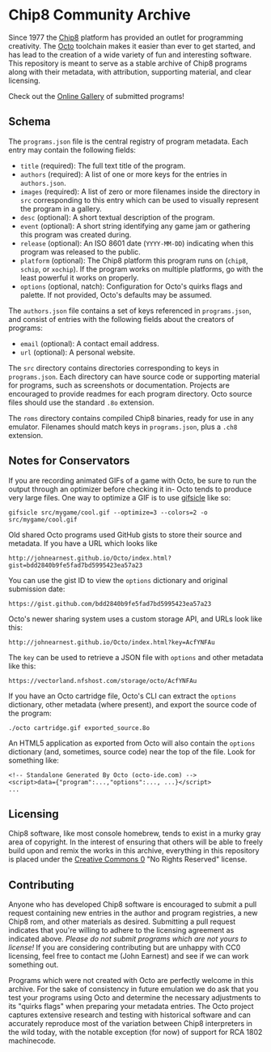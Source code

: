 Chip8 Community Archive
=======================
Since 1977 the [Chip8](https://en.wikipedia.org/wiki/CHIP-8) platform has provided an outlet for programming creativity. The [Octo](http://octo-ide.com) toolchain makes it easier than ever to get started, and has lead to the creation of a wide variety of fun and interesting software. This repository is meant to serve as a stable archive of Chip8 programs along with their metadata, with attribution, supporting material, and clear licensing.

Check out the [Online Gallery](https://johnearnest.github.io/chip8Archive/) of submitted programs!

Schema
------
The `programs.json` file is the central registry of program metadata. Each entry may contain the following fields:

- `title` (required): The full text title of the program.
- `authors` (required): A list of one or more keys for the entries in `authors.json`.
- `images` (required): A list of zero or more filenames inside the directory in `src` corresponding to this entry which can be used to visually represent the program in a gallery.
- `desc` (optional): A short textual description of the program.
- `event` (optional): A short string identifying any game jam or gathering this program was created during.
- `release` (optional): An ISO 8601 date (`YYYY-MM-DD`) indicating when this program was released to the public.
- `platform` (optional): The Chip8 platform this program runs on (`chip8`, `schip`, or `xochip`). If the program works on multiple platforms, go with the least powerful it works on properly.
- `options` (optional, natch): Configuration for Octo's quirks flags and palette. If not provided, Octo's defaults may be assumed.

The `authors.json` file contains a set of keys referenced in `programs.json`, and consist of entries with the following fields about the creators of programs:

- `email` (optional): A contact email address.
- `url` (optional): A personal website.

The `src` directory contains directories corresponding to keys in `programs.json`. Each directory can have source code or supporting material for programs, such as screenshots or documentation. Projects are encouraged to provide readmes for each program directory. Octo source files should use the standard `.8o` extension.

The `roms` directory contains compiled Chip8 binaries, ready for use in any emulator. Filenames should match keys in `programs.json`, plus a `.ch8` extension.

Notes for Conservators
----------------------
If you are recording animated GIFs of a game with Octo, be sure to run the output through an optimizer before checking it in- Octo tends to produce very large files. One way to optimize a GIF is to use [gifsicle](https://www.lcdf.org/gifsicle/) like so:

	gifsicle src/mygame/cool.gif --optimize=3 --colors=2 -o src/mygame/cool.gif

Old shared Octo programs used GitHub gists to store their source and metadata. If you have a URL which looks like

	http://johnearnest.github.io/Octo/index.html?gist=bdd2840b9fe5fad7bd5995423ea57a23

You can use the gist ID to view the `options` dictionary and original submission date:

	https://gist.github.com/bdd2840b9fe5fad7bd5995423ea57a23

Octo's newer sharing system uses a custom storage API, and URLs look like this:

	http://johnearnest.github.io/Octo/index.html?key=AcfYNFAu

The `key` can be used to retrieve a JSON file with `options` and other metadata like this:

	https://vectorland.nfshost.com/storage/octo/AcfYNFAu

If you have an Octo cartridge file, Octo's CLI can extract the `options` dictionary, other metadata (where present), and export the source code of the program:

	./octo cartridge.gif exported_source.8o

An HTML5 application as exported from Octo will also contain the `options` dictionary (and, sometimes, source code) near the top of the file. Look for something like:

	<!-- Standalone Generated By Octo (octo-ide.com) -->
	<script>data={"program":...,"options":..., ...}</script>
	...

Licensing
---------
Chip8 software, like most console homebrew, tends to exist in a murky gray area of copyright. In the interest of ensuring that others will be able to freely build upon and remix the works in this archive, everything in this repository is placed under the [Creative Commons 0](https://creativecommons.org/share-your-work/public-domain/cc0/) "No Rights Reserved" license.

Contributing
------------
Anyone who has developed Chip8 software is encouraged to submit a pull request containing new entries in the author and program registries, a new Chip8 rom, and other materials as desired. Submitting a pull request indicates that you're willing to adhere to the licensing agreement as indicated above. _Please do not submit programs which are not yours to license!_ If you are considering contributing but are unhappy with CC0 licensing, feel free to contact me (John Earnest) and see if we can work something out.

Programs which were not created with Octo are perfectly welcome in this archive. For the sake of consistency in future emulation we do ask that you test your programs using Octo and determine the necessary adjustments to its "quirks flags" when preparing your metadata entries. The Octo project captures extensive research and testing with historical software and can accurately reproduce most of the variation between Chip8 interpreters in the wild today, with the notable exception (for now) of support for RCA 1802 machinecode.
